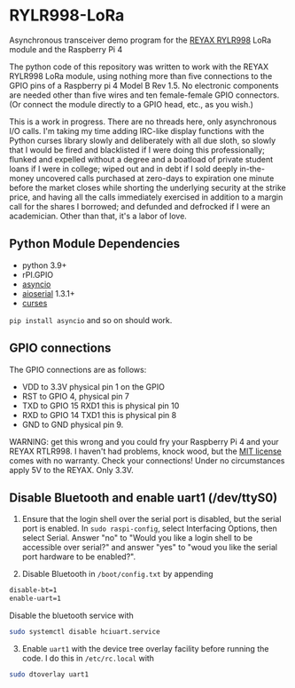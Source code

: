 # RYLR998-LoRa

Asynchronous transceiver demo program for the [REYAX RYLR998](https://reyax.com/products/rylr998/) LoRa module and the Raspberry Pi 4


The python code of this repository was written to work with the REYAX RYLR998 LoRa module, using nothing more than five connections to the GPIO pins of a Raspberry pi 4 Model B Rev 1.5. No electronic components are needed other than five wires and ten female-female GPIO connectors. (Or connect the module directly to a GPIO head, etc., as you wish.)

This is a work in progress. There are no threads here, only asynchronous I/O calls. I'm taking my time adding IRC-like display functions with the Python curses library slowly and deliberately with all due sloth, so slowly that I would be fired and blacklisted if I were doing this professionally; flunked and expelled without a degree and a boatload of private student loans if I were in college; wiped out and in debt if I sold deeply in-the-money uncovered calls purchased at zero-days to expiration one minute before the market closes while shorting the underlying security at the strike price, and having all the calls immediately exercised in addition to a margin call for the shares I borrowed; and defunded and defrocked if I were an academician. Other than that, it's a labor of love. 

## Python Module Dependencies

* python 3.9+
* rPI.GPIO
* [asyncio](https://pypi.org/project/asyncio/)
* [aioserial](https://pypi.org/project/aioserial/) 1.3.1+
* [curses](https://docs.python.org/3/library/curses.html) 

`pip install asyncio` and so on should work.

## GPIO connections

The GPIO connections are as follows:

* VDD to 3.3V physical pin 1 on the GPIO
* RST to GPIO 4, physical pin 7
* TXD to GPIO 15 RXD1 this is physical pin 10
* RXD to GPIO 14 TXD1 this is physical pin 8
* GND to GND physical pin 9.

WARNING: get this wrong and you could fry your Raspberry Pi 4 and your REYAX RTLR998. I haven't had problems, knock wood, but the [MIT license](https://github.com/flengyel/RYLR998-LoRa/blob/main/LICENSE) comes with no warranty. Check your connections! Under no circumstances apply 5V to the REYAX. Only 3.3V. 

## Disable Bluetooth and enable uart1 (/dev/ttyS0)


1. Ensure that the login shell over the serial port is disabled, but the serial port is enabled. In `sudo raspi-config`, select Interfacing Options, then select Serial. Answer "no" to "Would you like a login shell to be accessible over serial?" and answer "yes"  to "woud you like the serial port hardware to be enabled?".

2. Disable Bluetooth in ```/boot/config.txt``` by appending 
```bash
disable-bt=1
enable-uart=1 
```
Disable the bluetooth service with 
```bash
sudo systemctl disable hciuart.service
```

3. Enable `uart1` with the device tree overlay facility before running the code. I do this in `/etc/rc.local` with 

```bash
sudo dtoverlay uart1
```


